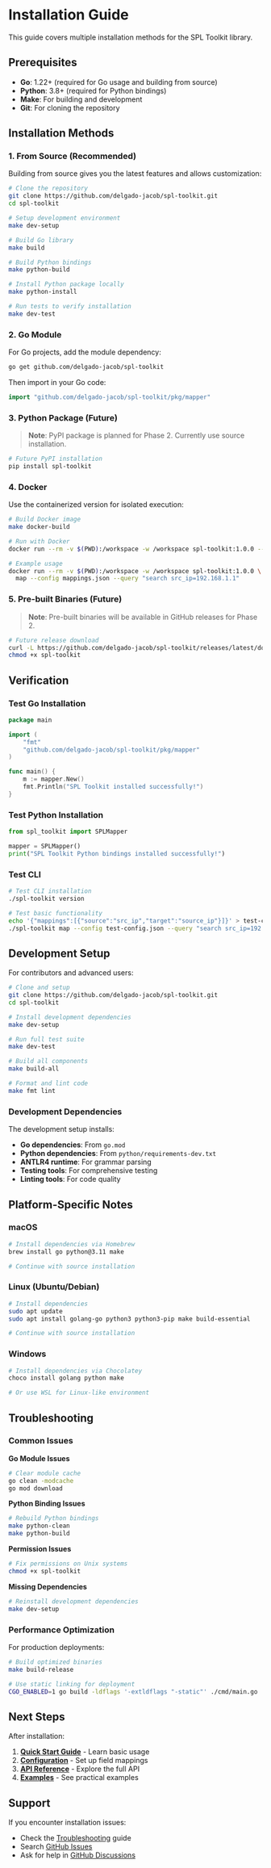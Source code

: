 # Installation Guide

This guide covers multiple installation methods for the SPL Toolkit library.

## Prerequisites

- **Go**: 1.22+ (required for Go usage and building from source)
- **Python**: 3.8+ (required for Python bindings)
- **Make**: For building and development
- **Git**: For cloning the repository

## Installation Methods

### 1. From Source (Recommended)

Building from source gives you the latest features and allows customization:

```bash
# Clone the repository
git clone https://github.com/delgado-jacob/spl-toolkit.git
cd spl-toolkit

# Setup development environment
make dev-setup

# Build Go library
make build

# Build Python bindings
make python-build

# Install Python package locally
make python-install

# Run tests to verify installation
make dev-test
```

### 2. Go Module

For Go projects, add the module dependency:

```bash
go get github.com/delgado-jacob/spl-toolkit
```

Then import in your Go code:

```go
import "github.com/delgado-jacob/spl-toolkit/pkg/mapper"
```

### 3. Python Package (Future)

> **Note**: PyPI package is planned for Phase 2. Currently use source installation.

```bash
# Future PyPI installation
pip install spl-toolkit
```

### 4. Docker

Use the containerized version for isolated execution:

```bash
# Build Docker image
make docker-build

# Run with Docker
docker run --rm -v $(PWD):/workspace -w /workspace spl-toolkit:1.0.0 --help

# Example usage
docker run --rm -v $(PWD):/workspace -w /workspace spl-toolkit:1.0.0 \
  map --config mappings.json --query "search src_ip=192.168.1.1"
```

### 5. Pre-built Binaries (Future)

> **Note**: Pre-built binaries will be available in GitHub releases for Phase 2.

```bash
# Future release download
curl -L https://github.com/delgado-jacob/spl-toolkit/releases/latest/download/spl-toolkit-linux-amd64 -o spl-toolkit
chmod +x spl-toolkit
```

## Verification

### Test Go Installation

```go
package main

import (
    "fmt"
    "github.com/delgado-jacob/spl-toolkit/pkg/mapper"
)

func main() {
    m := mapper.New()
    fmt.Println("SPL Toolkit installed successfully!")
}
```

### Test Python Installation

```python
from spl_toolkit import SPLMapper

mapper = SPLMapper()
print("SPL Toolkit Python bindings installed successfully!")
```

### Test CLI

```bash
# Test CLI installation
./spl-toolkit version

# Test basic functionality
echo '{"mappings":[{"source":"src_ip","target":"source_ip"}]}' > test-config.json
./spl-toolkit map --config test-config.json --query "search src_ip=192.168.1.1"
```

## Development Setup

For contributors and advanced users:

```bash
# Clone and setup
git clone https://github.com/delgado-jacob/spl-toolkit.git
cd spl-toolkit

# Install development dependencies
make dev-setup

# Run full test suite
make dev-test

# Build all components
make build-all

# Format and lint code
make fmt lint
```

### Development Dependencies

The development setup installs:

- **Go dependencies**: From `go.mod`
- **Python dependencies**: From `python/requirements-dev.txt`
- **ANTLR4 runtime**: For grammar parsing
- **Testing tools**: For comprehensive testing
- **Linting tools**: For code quality

## Platform-Specific Notes

### macOS

```bash
# Install dependencies via Homebrew
brew install go python@3.11 make

# Continue with source installation
```

### Linux (Ubuntu/Debian)

```bash
# Install dependencies
sudo apt update
sudo apt install golang-go python3 python3-pip make build-essential

# Continue with source installation
```

### Windows

```powershell
# Install dependencies via Chocolatey
choco install golang python make

# Or use WSL for Linux-like environment
```

## Troubleshooting

### Common Issues

**Go Module Issues**
```bash
# Clear module cache
go clean -modcache
go mod download
```

**Python Binding Issues**
```bash
# Rebuild Python bindings
make python-clean
make python-build
```

**Permission Issues**
```bash
# Fix permissions on Unix systems
chmod +x spl-toolkit
```

**Missing Dependencies**
```bash
# Reinstall development dependencies
make dev-setup
```

### Performance Optimization

For production deployments:

```bash
# Build optimized binaries
make build-release

# Use static linking for deployment
CGO_ENABLED=1 go build -ldflags '-extldflags "-static"' ./cmd/main.go
```

## Next Steps

After installation:

1. **[Quick Start Guide](quickstart.md)** - Learn basic usage
2. **[Configuration](configuration.md)** - Set up field mappings
3. **[API Reference](api/)** - Explore the full API
4. **[Examples](examples/)** - See practical examples

## Support

If you encounter installation issues:

- Check the [Troubleshooting](troubleshooting.md) guide
- Search [GitHub Issues](https://github.com/delgado-jacob/spl-toolkit/issues)
- Ask for help in [GitHub Discussions](https://github.com/delgado-jacob/spl-toolkit/discussions)